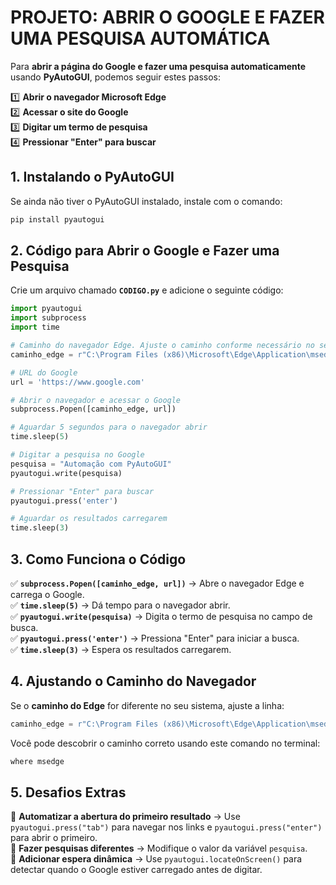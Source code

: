 # PROJETO: ABRIR O GOOGLE E FAZER UMA PESQUISA AUTOMÁTICA
Para **abrir a página do Google e fazer uma pesquisa automaticamente** usando **PyAutoGUI**, podemos seguir estes passos:  

1️⃣ **Abrir o navegador Microsoft Edge**  
2️⃣ **Acessar o site do Google**  
3️⃣ **Digitar um termo de pesquisa**  
4️⃣ **Pressionar "Enter" para buscar**  

## **1. Instalando o PyAutoGUI**
Se ainda não tiver o PyAutoGUI instalado, instale com o comando:  
```bash
pip install pyautogui
```

## **2. Código para Abrir o Google e Fazer uma Pesquisa**  
Crie um arquivo chamado **`CODIGO.py`** e adicione o seguinte código:  

```python
import pyautogui
import subprocess
import time

# Caminho do navegador Edge. Ajuste o caminho conforme necessário no seu sistema.
caminho_edge = r"C:\Program Files (x86)\Microsoft\Edge\Application\msedge.exe"

# URL do Google
url = 'https://www.google.com'

# Abrir o navegador e acessar o Google
subprocess.Popen([caminho_edge, url])

# Aguardar 5 segundos para o navegador abrir
time.sleep(5)

# Digitar a pesquisa no Google
pesquisa = "Automação com PyAutoGUI"
pyautogui.write(pesquisa)

# Pressionar "Enter" para buscar
pyautogui.press('enter')

# Aguardar os resultados carregarem
time.sleep(3)
```

## **3. Como Funciona o Código**
✅ **`subprocess.Popen([caminho_edge, url])`** → Abre o navegador Edge e carrega o Google.  
✅ **`time.sleep(5)`** → Dá tempo para o navegador abrir.  
✅ **`pyautogui.write(pesquisa)`** → Digita o termo de pesquisa no campo de busca.  
✅ **`pyautogui.press('enter')`** → Pressiona "Enter" para iniciar a busca.  
✅ **`time.sleep(3)`** → Espera os resultados carregarem.  

## **4. Ajustando o Caminho do Navegador**
Se o **caminho do Edge** for diferente no seu sistema, ajuste a linha:  
```python
caminho_edge = r"C:\Program Files (x86)\Microsoft\Edge\Application\msedge.exe"
```
Você pode descobrir o caminho correto usando este comando no terminal:  
```bash
where msedge
```

## **5. Desafios Extras**
📌 **Automatizar a abertura do primeiro resultado** → Use `pyautogui.press("tab")` para navegar nos links e `pyautogui.press("enter")` para abrir o primeiro.  
📌 **Fazer pesquisas diferentes** → Modifique o valor da variável `pesquisa`.  
📌 **Adicionar espera dinâmica** → Use `pyautogui.locateOnScreen()` para detectar quando o Google estiver carregado antes de digitar.  


